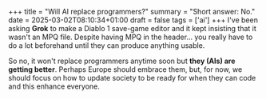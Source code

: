 +++
title = "Will AI replace programmers?"
summary = "Short answer: No."
date = 2025-03-02T08:10:34+01:00
draft = false
tags = ['ai']
+++
I've been asking **Grok** to make a Diablo 1 save-game editor and it kept insisting that it wasn't an MPQ file.
Despite having MPQ in the header... you really have to do a lot beforehand until they can produce anything usable.

So no, it won't replace programmers anytime soon but **they (AIs) are getting better**. Perhaps Europe should embrace them,
but, for now, we should focus on how to update society to be ready for when they can code and this enhance everyone.
